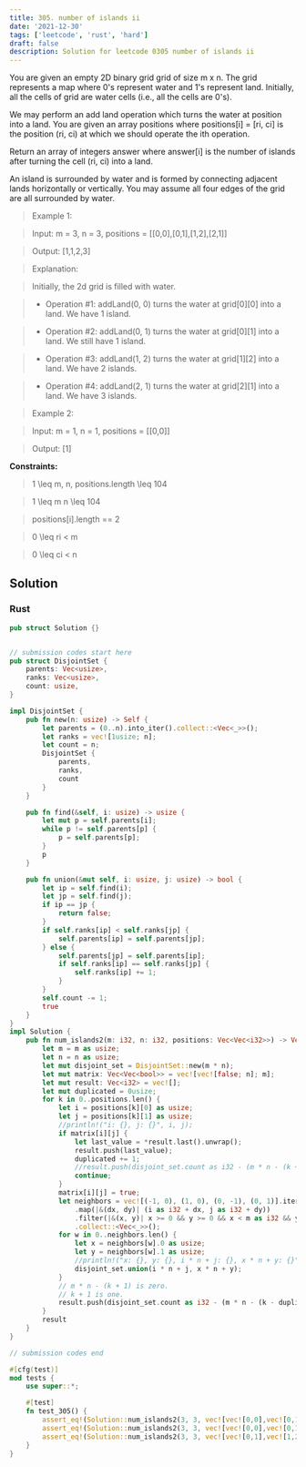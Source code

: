 ```yaml
---
title: 305. number of islands ii
date: '2021-12-30'
tags: ['leetcode', 'rust', 'hard']
draft: false
description: Solution for leetcode 0305 number of islands ii
---
```



You are given an empty 2D binary grid grid of size m x n. The grid represents a map where 0's represent water and 1's represent land. Initially, all the cells of grid are water cells (i.e., all the cells are 0's).



We may perform an add land operation which turns the water at position into a land. You are given an array positions where positions[i] <TeX>=</TeX> [ri, ci] is the position (ri, ci) at which we should operate the ith operation.



Return an array of integers answer where answer[i] is the number of islands after turning the cell (ri, ci) into a land.



An island is surrounded by water and is formed by connecting adjacent lands horizontally or vertically. You may assume all four edges of the grid are all surrounded by water.



 



 > Example 1:





 > Input: m <TeX>=</TeX> 3, n <TeX>=</TeX> 3, positions <TeX>=</TeX> [[0,0],[0,1],[1,2],[2,1]]

 > Output: [1,1,2,3]

 > Explanation:

 > Initially, the 2d grid is filled with water.

 > - Operation #1: addLand(0, 0) turns the water at grid[0][0] into a land. We have 1 island.

 > - Operation #2: addLand(0, 1) turns the water at grid[0][1] into a land. We still have 1 island.

 > - Operation #3: addLand(1, 2) turns the water at grid[1][2] into a land. We have 2 islands.

 > - Operation #4: addLand(2, 1) turns the water at grid[2][1] into a land. We have 3 islands.

 > Example 2:



 > Input: m <TeX>=</TeX> 1, n <TeX>=</TeX> 1, positions <TeX>=</TeX> [[0,0]]

 > Output: [1]

 



**Constraints:**



 > 1 <TeX>\leq</TeX> m, n, positions.length <TeX>\leq</TeX> 104

 > 1 <TeX>\leq</TeX> m  n <TeX>\leq</TeX> 104

 > positions[i].length <TeX>=</TeX><TeX>=</TeX> 2

 > 0 <TeX>\leq</TeX> ri < m

 > 0 <TeX>\leq</TeX> ci < n


## Solution
### Rust
```rust
pub struct Solution {}


// submission codes start here
pub struct DisjointSet {
    parents: Vec<usize>,
    ranks: Vec<usize>,
    count: usize,
}

impl DisjointSet {
    pub fn new(n: usize) -> Self {
        let parents = (0..n).into_iter().collect::<Vec<_>>();
        let ranks = vec![1usize; n];
        let count = n;
        DisjointSet {
            parents,
            ranks,
            count
        }
    }

    pub fn find(&self, i: usize) -> usize {
        let mut p = self.parents[i];
        while p != self.parents[p] {
            p = self.parents[p];
        }
        p
    }

    pub fn union(&mut self, i: usize, j: usize) -> bool {
        let ip = self.find(i);
        let jp = self.find(j);
        if ip == jp {
            return false;
        }
        if self.ranks[ip] < self.ranks[jp] {
            self.parents[ip] = self.parents[jp];
        } else {
            self.parents[jp] = self.parents[ip];
            if self.ranks[ip] == self.ranks[jp] {
                self.ranks[ip] += 1;
            }
        }
        self.count -= 1;
        true
    }
}
impl Solution {
    pub fn num_islands2(m: i32, n: i32, positions: Vec<Vec<i32>>) -> Vec<i32> {
        let m = m as usize;
        let n = n as usize;
        let mut disjoint_set = DisjointSet::new(m * n);
        let mut matrix: Vec<Vec<bool>> = vec![vec![false; n]; m];
        let mut result: Vec<i32> = vec![];
        let mut duplicated = 0usize;
        for k in 0..positions.len() {
            let i = positions[k][0] as usize;
            let j = positions[k][1] as usize;
            //println!("i: {}, j: {}", i, j);
            if matrix[i][j] {
                let last_value = *result.last().unwrap();
                result.push(last_value);
                duplicated += 1;
                //result.push(disjoint_set.count as i32 - (m * n - (k + 1)) as i32);
                continue;
            }
            matrix[i][j] = true;
            let neighbors = vec![(-1, 0), (1, 0), (0, -1), (0, 1)].iter()
                .map(|&(dx, dy)| (i as i32 + dx, j as i32 + dy))
                .filter(|&(x, y)| x >= 0 && y >= 0 && x < m as i32 && y < n as i32 && matrix[x as usize][y as usize])
                .collect::<Vec<_>>();
            for w in 0..neighbors.len() {
                let x = neighbors[w].0 as usize;
                let y = neighbors[w].1 as usize;
                //println!("x: {}, y: {}, i * n + j: {}, x * n + y: {}", x, y, i * n + j, x * n + y);
                disjoint_set.union(i * n + j, x * n + y);
            }
            // m * n - (k + 1) is zero.
            // k + 1 is one. 
            result.push(disjoint_set.count as i32 - (m * n - (k - duplicated + 1)) as i32);
        }
        result
    }
}

// submission codes end

#[cfg(test)]
mod tests {
    use super::*;

    #[test]
    fn test_305() {
        assert_eq!(Solution::num_islands2(3, 3, vec![vec![0,0],vec![0,1],vec![1,2],vec![1,2]]), vec![1,1,2,2]);
        assert_eq!(Solution::num_islands2(3, 3, vec![vec![0,0],vec![0,1],vec![1,2],vec![2,1]]), vec![1,1,2,3]);
        assert_eq!(Solution::num_islands2(3, 3, vec![vec![0,1],vec![1,2],vec![2,1],vec![1,0],vec![0,2],vec![0,0],vec![1,1]]), vec![1, 2, 3, 4, 3, 2, 1]);
    }
}

```
